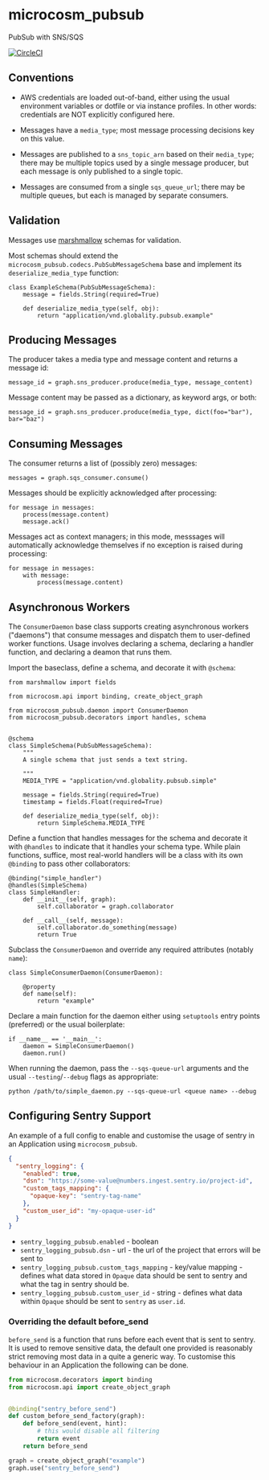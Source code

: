 # microcosm_pubsub

PubSub with SNS/SQS

[![CircleCI](https://dl.circleci.com/status-badge/img/gh/globality-corp/microcosm-pubsub/tree/master.svg?style=svg)](https://dl.circleci.com/status-badge/redirect/gh/globality-corp/microcosm-pubsub/tree/master)

## Conventions

 -  AWS credentials are loaded out-of-band, either using the usual environment variables or dotfile
    or via instance profiles. In other words: credentials are NOT explicitly configured here.

 -  Messages have a `media_type`; most message processing decisions key on this value.

 -  Messages are published to a `sns_topic_arn` based on their `media_type`; there may be multiple topics
    used by a single message producer, but each message is only published to a single topic.

 -  Messages are consumed from a single `sqs_queue_url`; there may be multiple queues, but each is managed
    by separate consumers.


## Validation

Messages use [marshmallow](http://marshmallow.readthedocs.org/en/latest/index.html) schemas for validation.

Most schemas should extend the `microcosm_pubsub.codecs.PubSubMessageSchema` base and implement its
`deserialize_media_type` function:

    class ExampleSchema(PubSubMessageSchema):
        message = fields.String(required=True)

        def deserialize_media_type(self, obj):
            return "application/vnd.globality.pubsub.example"


## Producing Messages

The producer takes a media type and message content and returns a message id:

    message_id = graph.sns_producer.produce(media_type, message_content)

Message content may be passed as a dictionary, as keyword args, or both:

    message_id = graph.sns_producer.produce(media_type, dict(foo="bar"), bar="baz")


## Consuming Messages

The consumer returns a list of (possibly zero) messages:

    messages = graph.sqs_consumer.consume()

Messages should be explicitly acknowledged after processing:

    for message in messages:
        process(message.content)
        message.ack()

Messages act as context managers; in this mode, messsages will automatically acknowledge themselves if
no exception is raised during processing:

    for message in messages:
        with message:
            process(message.content)


## Asynchronous Workers

The `ConsumerDaemon` base class supports creating asynchronous workers ("daemons") that consume
messages and dispatch them to user-defined worker functions. Usage involves declaring a schema,
declaring a handler function, and declaring a deamon that runs them.


Import the baseclass, define a schema, and decorate it with `@schema`:

    from marshmallow import fields

    from microcosm.api import binding, create_object_graph

    from microcosm_pubsub.daemon import ConsumerDaemon
    from microcosm_pubsub.decorators import handles, schema


    @schema
    class SimpleSchema(PubSubMessageSchema):
        """
        A single schema that just sends a text string.

        """
        MEDIA_TYPE = "application/vnd.globality.pubsub.simple"

        message = fields.String(required=True)
        timestamp = fields.Float(required=True)

        def deserialize_media_type(self, obj):
            return SimpleSchema.MEDIA_TYPE

Define a function that handles messages for the schema and decorate it with `@handles` to
indicate that it handles your schema type. While plain functions, suffice, most real-world
handlers will be a class with its own `@binding` to pass other collaborators:

    @binding("simple_handler")
    @handles(SimpleSchema)
    class SimpleHandler:
        def __init__(self, graph):
            self.collaborator = graph.collaborator

        def __call__(self, message):
            self.collaborator.do_something(message)
            return True


Subclass the `ConsumerDaemon` and override any required attributes (notably `name`):

    class SimpleConsumerDaemon(ConsumerDaemon):

        @property
        def name(self):
            return "example"


Declare a main function for the daemon either using `setuptools` entry points (preferred) or
the usual boilerplate:

    if __name__ == '__main__':
        daemon = SimpleConsumerDaemon()
        daemon.run()

When running the daemon, pass the `--sqs-queue-url` arguments and the usual `--testing`/`--debug` flags as appropriate:

    python /path/to/simple_daemon.py --sqs-queue-url <queue name> --debug


## Configuring Sentry Support

An example of a full config to enable and customise the usage of sentry in an
Application using `microcosm_pubsub`.

```json
{
  "sentry_logging": {
    "enabled": true,
    "dsn": "https://some-value@numbers.ingest.sentry.io/project-id",
    "custom_tags_mapping": {
      "opaque-key": "sentry-tag-name"
    },
    "custom_user_id": "my-opaque-user-id"
  }
}
```

- `sentry_logging_pubsub.enabled` - boolean
- `sentry_logging_pubsub.dsn` - url - the url of the project that errors will be
 sent to
- `sentry_logging_pubsub.custom_tags_mapping` - key/value mapping - defines what data
 stored in `Opaque` data should be sent to sentry and what the tag in sentry
 should be.
- `sentry_logging_pubsub.custom_user_id` - string - defines what data within `Opaque`
should be sent to `sentry` as `user.id`.

### Overriding the default before_send
`before_send` is a function that runs before each event that is sent to sentry.
It is used to remove sensitive data, the default one provided is reasonably
strict removing most data in a quite a generic way. To customise this behaviour
in an Application the following can be done.

```python
from microcosm.decorators import binding
from microcosm.api import create_object_graph


@binding("sentry_before_send")
def custom_before_send_factory(graph):
    def before_send(event, hint):
        # this would disable all filtering
        return event
    return before_send

graph = create_object_graph("example")
graph.use("sentry_before_send")
```
